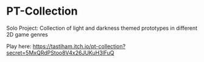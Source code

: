 # PT-Collection
 Solo Project: Collection of light and darkness themed prototypes in different 2D game genres
 
Play here: https://tastiham.itch.io/pt-collection?secret=5MxQRdPStoo8V4x26JUKuH3lFuQ
